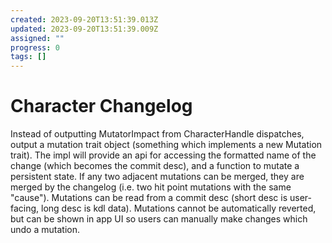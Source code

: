 ```yaml
---
created: 2023-09-20T13:51:39.013Z
updated: 2023-09-20T13:51:39.009Z
assigned: ""
progress: 0
tags: []
---
```


# Character Changelog

Instead of outputting MutatorImpact from CharacterHandle dispatches, output a mutation trait object (something which implements a new Mutation trait). The impl will provide an api for accessing the formatted name of the change (which becomes the commit desc), and a function to mutate a persistent state. If any two adjacent mutations can be merged, they are merged by the changelog (i.e. two hit point mutations with the same "cause").
Mutations can be read from a commit desc (short desc is user-facing, long desc is kdl data).
Mutations cannot be automatically reverted, but can be shown in app UI so users can manually make changes which undo a mutation.
